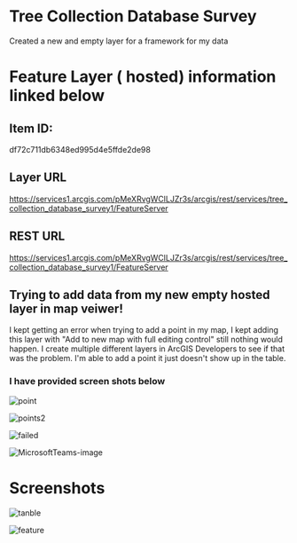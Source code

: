 # Tree Collection Database Survey 

Created a new and empty layer for a framework for my data

# Feature Layer ( hosted) information linked below

## Item ID:

df72c711db6348ed995d4e5ffde2de98

## Layer URL

https://services1.arcgis.com/pMeXRvgWClLJZr3s/arcgis/rest/services/tree_collection_database_survey1/FeatureServer

## REST URL

https://services1.arcgis.com/pMeXRvgWClLJZr3s/arcgis/rest/services/tree_collection_database_survey1/FeatureServer


## Trying to add data from my new empty hosted layer in map veiwer!

I kept getting an error when trying to add a point in my map, I kept adding this layer with "Add to new map with full editing control" still nothing would happen. I create multiple different layers in ArcGIS Developers to see if that was the problem. I'm able to add a point it just doesn't show up in the table.

### I have provided screen shots below

![point](https://user-images.githubusercontent.com/73148622/108126996-91d56580-7078-11eb-90cf-4123f286940b.JPG)

![points2](https://user-images.githubusercontent.com/73148622/108129161-c860af80-707b-11eb-862f-21fd9f0cb18a.JPG)

![failed](https://user-images.githubusercontent.com/73148622/108129169-cbf43680-707b-11eb-9a35-dac472ca9050.JPG)

![MicrosoftTeams-image](https://user-images.githubusercontent.com/73148622/108126756-31debf00-7078-11eb-9cd4-bc0d75f01db7.png)


# Screenshots 

![tanble](https://user-images.githubusercontent.com/73148622/108129178-cd256380-707b-11eb-8fe0-5881f0e8f429.JPG)

![feature](https://user-images.githubusercontent.com/73148622/108129185-d0b8ea80-707b-11eb-9d72-f6bc58e7f56f.JPG)

